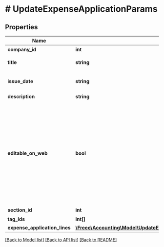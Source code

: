 # # UpdateExpenseApplicationParams

## Properties

Name | Type | Description | Notes
------------ | ------------- | ------------- | -------------
**company_id** | **int** | 事業所ID | 
**title** | **string** | 申請タイトル | 
**issue_date** | **string** | 申請日 (yyyy-mm-dd) | 
**description** | **string** | 備考 | [optional] 
**editable_on_web** | **bool** | 会計freeeのWeb画面から申請内容を編集可能：falseの場合、Web上からの項目行の追加／削除・金額の編集が出来なくなります。APIでの編集は可能です。 | [optional] 
**section_id** | **int** | 部門ID | [optional] 
**tag_ids** | **int[]** | メモタグID | [optional] 
**expense_application_lines** | [**\Freee\Accounting\Model\UpdateExpenseApplicationParamsExpenseApplicationLines[]**](UpdateExpenseApplicationParamsExpenseApplicationLines.md) |  | 

[[Back to Model list]](../../README.md#documentation-for-models) [[Back to API list]](../../README.md#documentation-for-api-endpoints) [[Back to README]](../../README.md)


